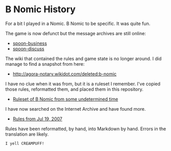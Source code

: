 # B Nomic History

For a bit I played in a Nomic. B Nomic to be specific. It was quite
fun.

The game is now defunct but the message archives are still online:

* [spoon-business](http://lists.ellipsis.cx/archives/spoon-business)
* [spoon-discuss](http://lists.ellipsis.cx/archives/spoon-discuss)

The wiki that contained the rules and game state is no longer around. 
I did manage to find a snapshot from here:

* http://agora-notary.wikidot.com/deleted:b-nomic

I have no clue when it was from, but it is a ruleset I remember. I've copied 
those rules, reformatted them, and placed them in this repository.

* [Ruleset of B Nomic from some undetermined time](RULES.md)

I have now searched on the Internet Archive and have found more. 

* [Rules from Jul 19, 2007](rules/rules.2007-Jul-19.md)

Rules have been reformatted, by hand, into Markdown by hand. Errors in the 
translation are likely.

```
I yell CREAMPUFF!
```
